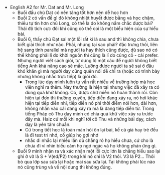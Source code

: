 - English A2 for Mr. Dat and Mr. Long
	- Buổi đầu chú Dat có nền tảng tốt hơn nên dễ học hơn
	- Buổi 2 có vấn đề gì đó không nhiệt huyết được bằng và học chậm, thiếu tự tin hơn chú Long, có thể là do không nắm chắc được bài? Thái độ tích cực đôi khi cũng có thể coi là một biểu hiện của sự hiểu bài.
	- Buổi 6, thấy chú Đạt sai một lỗi rất kì là sau and thì không chia, chưa biết giải thích như nào. Phải, nhưng tại sao phải? đặc trưng thôi, liên hệ sang tính parallel mà người ta hay thích cũng được, dù sao nó có thể không phải lí do khởi nguồn thì cũng là lí do củng cố - cái prefer. Nhưng người viết sách giỏi, tự dưng lộ một câu để người không biết tiếng Anh khả năng cao sẽ mắc. Lường được người ta sẽ sai ở đâu khó khăn gì mà người dạy cũng quên nói để chỉ ra (hoặc có trình bày nhưng không nhắc trực tiếp) là giỏi đó.
		- Trong lúc dạy mình luôn tự vấn rất nhiều về trường hợp mà học viên nghĩ ra thêm. Nay thường là hiện tại nhưng việc đã xảy ra có dùng quá khứ không. Có, được chứ miễn nó hoàn thành rồi. Còn hiện tại đơn thì thường xuyên, tiếp diễn đang xảy ra, nó hơi khác hiện tại tiếp diễn nhỉ, tiếp diễn nó phi thời điểm nói hơn, dài hơn, không nhấn vào cái đang xảy ra mà là đang tiếp diễn từ. Trong tiếng Pháp cô Thu dạy mình có chia quá khứ việc xảy ra trước đây mà. Haiz cứ mỗi khi nghĩ tới cô Thu và những bài dạy, cách dạy là yên tâm chuẩn.
		- Cứ trong tiết học là toàn màn hỏi ôn lại bài, kể cả già hay trẻ đều là đi test trí nhớ, cố giúp họ gợi nhớ
		- nhắc đi nhắc lại nhiều lần dù chẳng rõ họ hiểu chưa, cứ cho là chưa đi vì nhìn biểu cảm họ ngơ ngác và họ không phản ứng gì.
	- Buổi 9 mình nhận ra và xác nhận một lỗi cực lớn là chẳng hiểu sao lại ghi ở vở là S + V(ed/P2) trong khi nó chỉ là V2 thôi. V3 là P2... Thôi bỏ qua lớp sau sửa lại hoặc mai sau sửa lại. Tại không phải lúc nào nó cũng trùng và về nội dung thì không đúng.